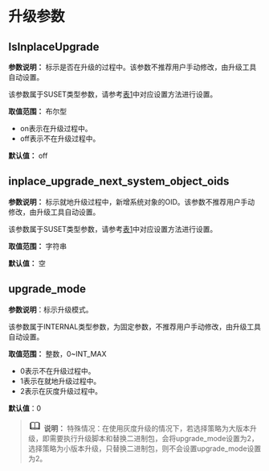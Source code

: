 # 升级参数

## IsInplaceUpgrade<a name="zh-cn_topic_0237124753_zh-cn_topic_0059778487_s1df9119d74fe45da9452d4cb4802f84c"></a>

**参数说明：** 标示是否在升级的过程中。该参数不推荐用户手动修改，由升级工具自动设置。

该参数属于SUSET类型参数，请参考[表1](重设参数.md#zh-cn_topic_0237121562_zh-cn_topic_0059777490_t91a6f212010f4503b24d7943aed6d846)中对应设置方法进行设置。

**取值范围：** 布尔型

-   on表示在升级过程中。
-   off表示不在升级过程中。

**默认值：** off

## inplace\_upgrade\_next\_system\_object\_oids<a name="zh-cn_topic_0237124753_section17882514407"></a>

**参数说明：** 标示就地升级过程中，新增系统对象的OID。该参数不推荐用户手动修改，由升级工具自动设置。

该参数属于SUSET类型参数，请参考[表1](重设参数.md#zh-cn_topic_0237121562_zh-cn_topic_0059777490_t91a6f212010f4503b24d7943aed6d846)中对应设置方法进行设置。

**取值范围：** 字符串

**默认值：** 空

## upgrade\_mode<a name="zh-cn_topic_0237124753_section108622315308"></a>

**参数说明**：标示升级模式。

该参数属于INTERNAL类型参数，为固定参数，不推荐用户手动修改，由升级工具自动设置。

**取值范围：** 整数，0\~INT\_MAX

-   0表示不在升级过程中。
-   1表示在就地升级过程中。
-   2表示在灰度升级过程中。

**默认值**：0

>![](public_sys-resources/icon-note.png) **说明：** 
>特殊情况：在使用灰度升级的情况下，若选择策略为大版本升级，即需要执行升级脚本和替换二进制包，会将upgrade_mode设置为2，选择策略为小版本升级，只替换二进制包，则不会设置upgrade_mode设置为2。
